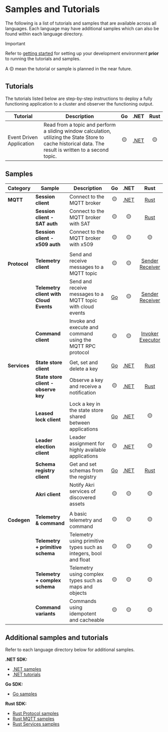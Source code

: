 # Samples and Tutorials

The following is a list of tutorials and samples that are available across all languages. Each language may have additional samples which can also be found within each language directory.

> [!IMPORTANT]
> Refer to [getting started](/README.md#getting-started) for setting up your development environment **prior** to running the tutorials and samples.

A :yellow_circle: mean the tutorial or sample is planned in the near future.

## Tutorials

The tutorials listed below are step-by-step instructions to deploy a fully functioning application to a cluster and observer the functioning output.

| Tutorial | Description | Go | .NET | Rust |
|-|-|:-:|:-:|:-:|
| Event Driven Application | Read from a topic and perform a sliding window calculation, utilizing the State Store to cache historical data. The result is written to a second topic. | :yellow_circle: | [.NET](/dotnet/tutorials/EventDrivenApp) | :yellow_circle: |


## Samples

|Category | Sample | Description | Go | .NET | Rust |
|-|-|-|:-:|:-:|:-:|
| **MQTT** | **Session client** | Connect to the MQTT broker | :yellow_circle: | [.NET](/dotnet/samples/SessionClientConnectionManagementSample) | [Rust](https://github.com/Azure/iot-operations-sdks/blob/main/rust/azure_iot_operations_mqtt/examples/simple_sample.rs) |
|| **Session client - SAT auth** | Connect to the MQTT broker with SAT | :yellow_circle: | :yellow_circle: | [Rust](https://github.com/Azure/iot-operations-sdks/blob/main/rust/azure_iot_operations_mqtt/examples/sat_auth_sample.rs) |
|| **Session client - x509 auth** | Connect to the MQTT broker with x509 | :yellow_circle: | :yellow_circle: | :yellow_circle: |
||
| **Protocol** | **Telemetry client** | Send and receive messages to a MQTT topic | :yellow_circle: | :yellow_circle: | [Sender](https://github.com/Azure/iot-operations-sdks/blob/main/rust/azure_iot_operations_protocol/examples/simple_telemetry_sender_sample.rs)</br>[Receiver](https://github.com/Azure/iot-operations-sdks/blob/main/rust/azure_iot_operations_protocol/examples/simple_telemetry_receiver_sample.rs) |
|| **Telemetry client with Cloud Events** | Send and receive messages to a MQTT topic with cloud events | [Go](/go/samples/protocol/cloudevents) | :yellow_circle: | [Sender](https://github.com/Azure/iot-operations-sdks/blob/main/rust/azure_iot_operations_protocol/examples/simple_telemetry_sender_sample.rs)</br>[Receiver](https://github.com/Azure/iot-operations-sdks/blob/main/rust/azure_iot_operations_protocol/examples/simple_telemetry_receiver_sample.rs) |
|| **Command client** | Invoke and execute and command using the MQTT RPC protocol | :yellow_circle: | :yellow_circle: | [Invoker](https://github.com/Azure/iot-operations-sdks/blob/main/rust/azure_iot_operations_protocol/examples/simple_rpc_invoker_sample.rs)</br>[Executor](https://github.com/Azure/iot-operations-sdks/blob/main/rust/azure_iot_operations_protocol/examples/simple_rpc_executor_sample.rs) |
||
| **Services** | **State store client** | Get, set and delete a key | [Go](https://github.com/Azure/iot-operations-sdks/tree/main/go/samples/statestore) | [.NET](/dotnet/samples/StateStoreClientSample) | [Rust](https://github.com/Azure/iot-operations-sdks/blob/main/rust/azure_iot_operations_services/examples/state_store_client.rs) |
|| **State store client - observe key** | Observe a key and receive a notification | :yellow_circle: | [.NET](/dotnet/samples/StateStoreObserveKeySample) | [Rust](https://github.com/Azure/iot-operations-sdks/blob/main/rust/azure_iot_operations_services/examples/state_store_client.rs) |
|| **Leased lock client** | Lock a key in the state store shared between applications | [Go](https://github.com/Azure/iot-operations-sdks/tree/main/go/samples/leasedlock) | [.NET](/dotnet/samples/LeasedLockSample) | :yellow_circle: |
|| **Leader election client** | Leader assignment for highly available applications | :yellow_circle: | [.NET](/dotnet/samples/PassiveReplicationSample) | :yellow_circle: |
|| **Schema registry client** | Get and set schemas from the registry | [Go](/go/samples/services/schemaregistry) | [.NET](/dotnet/samples/SchemaRegistrySample) | [Rust](/rust/azure_iot_operations_services/examples/schema_registry_client.rs) |
|| **Akri client** | Notify Akri services of discovered assets | :yellow_circle: | :yellow_circle: | :yellow_circle: |
||
| **Codegen** | **Telemetry & command** | A basic telemetry and command | :yellow_circle: | :yellow_circle: | :yellow_circle: |
|| **Telemetry + primitive schema** | Telemetry using primitive types such as integers, bool and float | :yellow_circle: | :yellow_circle: | :yellow_circle: |
|| **Telemetry + complex schema** | Telemetry using complex types such as maps and objects | :yellow_circle: | :yellow_circle: | :yellow_circle: |
|| **Command variants** | Commands using idempotent and cacheable | :yellow_circle: | :yellow_circle: | :yellow_circle: |

## Additional samples and tutorials

Refer to each language directory below for additional samples.

**.NET SDK:**

* [.NET samples](/dotnet/samples)
* [.NET tutorials](/dotnet/tutorials)

**Go SDK:**

* [Go samples](/go/samples)

**Rust SDK:**

* [Rust Protocol samples](/rust/azure_iot_operations_protocol/examples/)
* [Rust MQTT samples](/rust/azure_iot_operations_mqtt/examples/)
* [Rust Services samples](/rust/azure_iot_operations_services/examples/)
